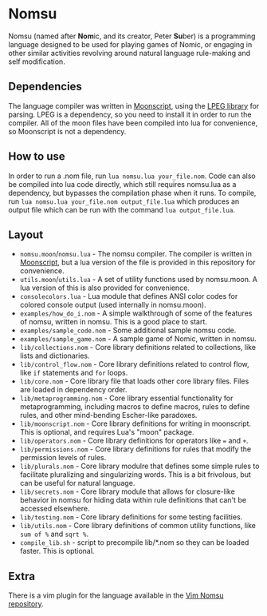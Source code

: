 # Nomsu

Nomsu (named after **Nom**ic, and its creator, Peter **Su**ber) is a programming language
designed to be used for playing games of Nomic, or engaging in other similar activities
revolving around natural language rule-making and self modification.

## Dependencies

The language compiler was written in [Moonscript](http://moonscript.org/), using the
[LPEG library](http://www.inf.puc-rio.br/~roberto/lpeg/) for parsing. LPEG is a dependency,
so you need to install it in order to run the compiler. All of the moon files have been
compiled into lua for convenience, so Moonscript is not a dependency.

## How to use

In order to run a .nom file, run `lua nomsu.lua your_file.nom`. Code can also be compiled
into lua code directly, which still requires nomsu.lua as a dependency, but bypasses the
compilation phase when it runs. To compile, run `lua nomsu.lua your_file.nom output_file.lua`
which produces an output file which can be run with the command `lua output_file.lua`.

## Layout

* `nomsu.moon`/`nomsu.lua` - The nomsu compiler. The compiler is written in [Moonscript](http://moonscript.org/), but a lua version of the file is provided in this repository for convenience.
* `utils.moon`/`utils.lua` - A set of utility functions used by nomsu.moon. A lua version of this is also provided for convenience.
* `consolecolors.lua` - Lua module that defines ANSI color codes for colored console output (used internally in nomsu.moon).
* `examples/how_do_i.nom` - A simple walkthrough of some of the features of nomsu, written in nomsu. This is a good place to start.
* `examples/sample_code.nom` - Some additional sample nomsu code.
* `examples/sample_game.nom` - A sample game of Nomic, written in nomsu.
* `lib/collections.nom` - Core library definitions related to collections, like lists and dictionaries.
* `lib/control_flow.nom` - Core library definitions related to control flow, like `if` statements and `for` loops.
* `lib/core.nom` - Core library file that loads other core library files. Files are loaded in dependency order.
* `lib/metaprogramming.nom` - Core library essential functionality for metaprogramming, including macros to define macros, rules to define rules, and other mind-bending Escher-like paradoxes.
* `lib/moonscript.nom` - Core library definitions for writing in moonscript. This is optional, and requires Lua's "moon" package.
* `lib/operators.nom` - Core library definitions for operators like `=` and `+`.
* `lib/permissions.nom` - Core library definitions for rules that modify the permission levels of rules.
* `lib/plurals.nom` - Core library modulre that defines some simple rules to facilitate pluralizing and singularizing words. This is a bit frivolous, but can be useful for natural language.
* `lib/secrets.nom` - Core library module that allows for closure-like behavior in nomsu for hiding data within rule definitions that can't be accessed elsewhere.
* `lib/testing.nom` - Core library definitions for some testing facilities.
* `lib/utils.nom` - Core library definitions of common utility functions, like `sum of %` and `sqrt %`.
* `compile_lib.sh` - script to precompile lib/\*.nom so they can be loaded faster. This is optional.

## Extra

There is a vim plugin for the language available in the [Vim Nomsu repository](https://bitbucket.org/squidarms/vim-nomsu/src).
